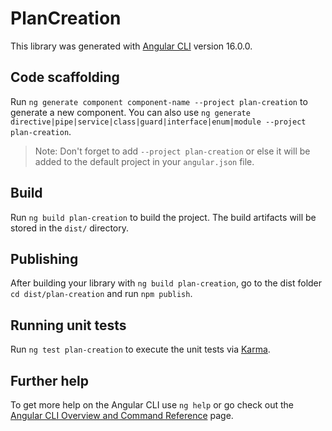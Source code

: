 # PlanCreation

This library was generated with [Angular CLI](https://github.com/angular/angular-cli) version 16.0.0.

## Code scaffolding

Run `ng generate component component-name --project plan-creation` to generate a new component. You can also use `ng generate directive|pipe|service|class|guard|interface|enum|module --project plan-creation`.
> Note: Don't forget to add `--project plan-creation` or else it will be added to the default project in your `angular.json` file. 

## Build

Run `ng build plan-creation` to build the project. The build artifacts will be stored in the `dist/` directory.

## Publishing

After building your library with `ng build plan-creation`, go to the dist folder `cd dist/plan-creation` and run `npm publish`.

## Running unit tests

Run `ng test plan-creation` to execute the unit tests via [Karma](https://karma-runner.github.io).

## Further help

To get more help on the Angular CLI use `ng help` or go check out the [Angular CLI Overview and Command Reference](https://angular.io/cli) page.
